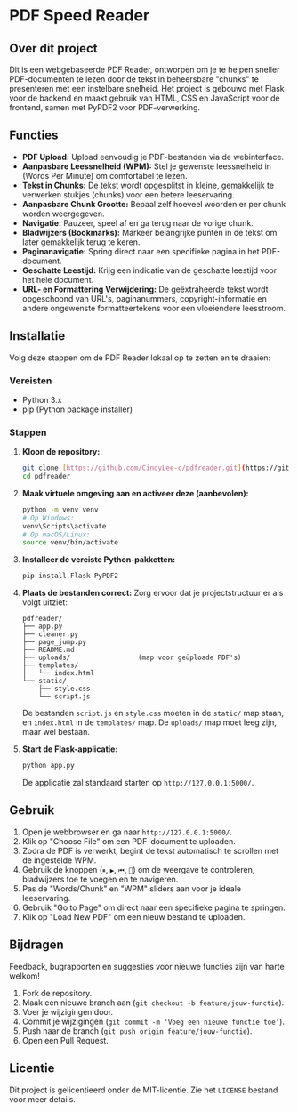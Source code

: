 # PDF Speed Reader

## Over dit project
Dit is een webgebaseerde PDF Reader, ontworpen om je te helpen sneller PDF-documenten te lezen door de tekst in beheersbare "chunks" te presenteren met een instelbare snelheid. Het project is gebouwd met Flask voor de backend en maakt gebruik van HTML, CSS en JavaScript voor de frontend, samen met PyPDF2 voor PDF-verwerking.

## Functies
* **PDF Upload:** Upload eenvoudig je PDF-bestanden via de webinterface.
* **Aanpasbare Leessnelheid (WPM):** Stel je gewenste leessnelheid in (Words Per Minute) om comfortabel te lezen.
* **Tekst in Chunks:** De tekst wordt opgesplitst in kleine, gemakkelijk te verwerken stukjes (chunks) voor een betere leeservaring.
* **Aanpasbare Chunk Grootte:** Bepaal zelf hoeveel woorden er per chunk worden weergegeven.
* **Navigatie:** Pauzeer, speel af en ga terug naar de vorige chunk.
* **Bladwijzers (Bookmarks):** Markeer belangrijke punten in de tekst om later gemakkelijk terug te keren.
* **Paginanavigatie:** Spring direct naar een specifieke pagina in het PDF-document.
* **Geschatte Leestijd:** Krijg een indicatie van de geschatte leestijd voor het hele document.
* **URL- en Formattering Verwijdering:** De geëxtraheerde tekst wordt opgeschoond van URL's, paginanummers, copyright-informatie en andere ongewenste formatteertekens voor een vloeiendere leesstroom.

## Installatie
Volg deze stappen om de PDF Reader lokaal op te zetten en te draaien:

### Vereisten
* Python 3.x
* pip (Python package installer)

### Stappen
1.  **Kloon de repository:**
    ```bash
    git clone [https://github.com/CindyLee-c/pdfreader.git](https://github.com/CindyLee-c/pdfreader.git)
    cd pdfreader
    ```

2.  **Maak virtuele omgeving aan en activeer deze (aanbevolen):**
    ```bash
    python -m venv venv
    # Op Windows:
    venv\Scripts\activate
    # Op macOS/Linux:
    source venv/bin/activate
    ```

3.  **Installeer de vereiste Python-pakketten:**
    ```bash
    pip install Flask PyPDF2
    ```

4.  **Plaats de bestanden correct:**
    Zorg ervoor dat je projectstructuur er als volgt uitziet:
    ```
    pdfreader/
    ├── app.py
    ├── cleaner.py
    ├── page_jump.py
    ├── README.md
    ├── uploads/                 (map voor geüploade PDF's)
    ├── templates/
    │   └── index.html
    └── static/
        ├── style.css
        └── script.js
    ```
    De bestanden `script.js` en `style.css` moeten in de `static/` map staan, en `index.html` in de `templates/` map. De `uploads/` map moet leeg zijn, maar wel bestaan.

5.  **Start de Flask-applicatie:**
    ```bash
    python app.py
    ```
    De applicatie zal standaard starten op `http://127.0.0.1:5000/`.

## Gebruik
1.  Open je webbrowser en ga naar `http://127.0.0.1:5000/`.
2.  Klik op "Choose File" om een PDF-document te uploaden.
3.  Zodra de PDF is verwerkt, begint de tekst automatisch te scrollen met de ingestelde WPM.
4.  Gebruik de knoppen (`⏸`, `▶`, `⏮`, `🔖`) om de weergave te controleren, bladwijzers toe te voegen en te navigeren.
5.  Pas de "Words/Chunk" en "WPM" sliders aan voor je ideale leeservaring.
6.  Gebruik "Go to Page" om direct naar een specifieke pagina te springen.
7.  Klik op "Load New PDF" om een nieuw bestand te uploaden.

## Bijdragen
Feedback, bugrapporten en suggesties voor nieuwe functies zijn van harte welkom!
1.  Fork de repository.
2.  Maak een nieuwe branch aan (`git checkout -b feature/jouw-functie`).
3.  Voer je wijzigingen door.
4.  Commit je wijzigingen (`git commit -m 'Voeg een nieuwe functie toe'`).
5.  Push naar de branch (`git push origin feature/jouw-functie`).
6.  Open een Pull Request.

## Licentie
Dit project is gelicentieerd onder de MIT-licentie. Zie het `LICENSE` bestand voor meer details.
